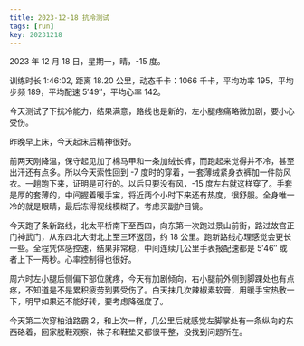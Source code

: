 ```yaml
---
title: 2023-12-18 抗冷测试
tags: [run]
key: 20231218
---
```


2023 年 12 月 18 日，星期一，晴，-15 度。

训练时长 1:46:02, 距离 18.20 公里，动态千卡：1066 千卡，平均功率 195，平均步频 189，平均配速 5&prime;49&prime;&prime;，平均心率 142。

今天测试了下抗冷能力，结果满意，路线也是新的，左小腿疼痛略微加剧，要小心受伤。

<!--more-->

昨晚早上床，今天起床后精神很好。

前两天刚降温，保守起见加了棉马甲和一条加绒长裤，而跑起来觉得并不冷，甚至出汗还有点多。所以今天索性回到 -7 度时的穿着，一套薄绒紧身衣裤加一件防风衣。一趟跑下来，证明是可行的。以后只要没有风，-15 度左右就这样穿了。手套是厚的套薄的，中间握着暖手宝，将近两个小时下来还有热度，很舒服。全身唯一冷的就是眼睛，最后冻得视线模糊了。考虑买副护目镜。

今天跑了条新路线，北太平桥南下至西四，向东第一次跑过景山前街，路过故宫正门神武门，从东四北大街北上至三环返回，约 18 公里。跑新路线心理感觉会更长一些。全程凭体感控速，结果非常稳，中间连续几公里手表报配速都是 5&prime;46&prime;&prime; 或者上下一两秒。心率控制得也很好。

周六时左小腿后侧偏下部位就疼，今天有加剧倾向，右小腿前外侧到脚踝处也有点疼，不知道是不是累积疲劳到要受伤了。白天抹几次辣椒素软膏，用暖手宝热敷一下，明早如果还不能好转，要考虑降强度了。

今天第二次穿柏油路霸 2，和上次一样，几公里后就感觉左脚掌处有一条纵向的东西硌着，回家脱鞋观察，袜子和鞋垫又都很平整，没找到问题所在。

<div class="strava-embed-placeholder" data-embed-type="activity" data-embed-id="10397536084" data-style="standard"></div><script src="https://strava-embeds.com/embed.js"></script>
